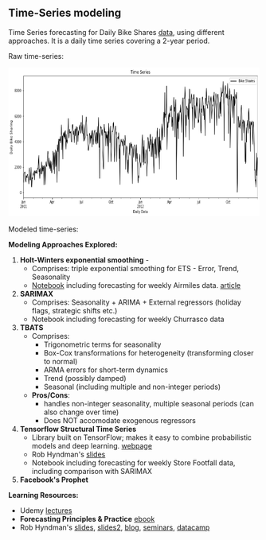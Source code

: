 ## Time-Series modeling

Time Series forecasting for Daily Bike Shares [data](https://www.kaggle.com/datasets/contactprad/bike-share-daily-data), using different approaches. It is a daily time series covering a 2-year period.

Raw time-series:
<p align="center">
  <img 
    width="600"
    height="300"
    src="https://github.com/uditgt/TimeSeries/blob/main/assets/DailyBikeSharing.png"
  >
</p>

Modeled time-series:


**Modeling Approaches Explored:**
1. **Holt-Winters exponential smoothing** - 
   * Comprises: triple exponential smoothing for ETS - Error, Trend, Seasonality
   * [Notebook](https://github.com/uditgt/TimeSeries/blob/main/1.%20Holt-Winters.ipynb) including forecasting for weekly Airmiles data. [article](https://timeseriesreasoning.com/contents/holt-winters-exponential-smoothing/)
2. **SARIMAX**
   * Comprises: Seasonality + ARIMA + External regressors (holiday flags, strategic shifts etc.)
   * Notebook including forecasting for weekly Churrasco data
3. **TBATS**
   * Comprises:
     * Trigonometric terms for seasonality
     * Box-Cox transformations for heterogeneity (transforming closer to normal)
     * ARMA errors for short-term dynamics
     * Trend (possibly damped)
     * Seasonal (including multiple and non-integer periods)
   * **Pros/Cons**:
     * handles non-integer seasonality, multiple seasonal periods (can also change over time)
     * Does NOT accomodate exogenous regressors
4. **Tensorflow Structural Time Series**
   * Library built on TensorFlow; makes it easy to combine probabilistic models and deep learning. [webpage](https://www.tensorflow.org/probability)
   * Rob Hyndman's [slides](https://robjhyndman.com/nyc2018/3-2-TBATS.pdf)
   * Notebook including forecasting for weekly Store Footfall data, including comparison with SARIMAX
5. **Facebook's Prophet**


**Learning Resources:**
* Udemy [lectures](https://www.udemy.com/course/forecasting-python/)
* **Forecasting Principles & Practice** [ebook](https://otexts.com/fpp3/)
* Rob Hyndman's [slides](https://robjhyndman.com/seminars/nyc2018/), [slides2](https://github.com/robjhyndman/ETC3550Slides), [blog](https://robjhyndman.com/), [seminars](https://robjhyndman.com/seminars/), [datacamp](https://app.datacamp.com/learn/courses/forecasting-in-r)
